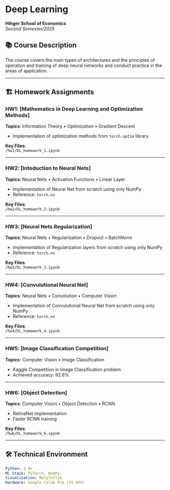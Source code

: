 # Deep Learning  
**Hihger School of Economics**  
*Second Semester/2025*  

## 📚 Course Description  
The course covers the main types of architectures and the principles of operation and training of deep neural networks and conduct practice in the areas of application.

---

## 🏗️ Homework Assignments  

### HW1: **[Mathematics in Deep Learning and Optimization Methods]**  
**Topics**: Information Theory • Optimization • Gradient Descent  
- Implementation of optimization methods from `torch.optim` library 

**Key Files**:  
`/hw1/DL_homework_1.ipynb`

---
### HW2: **[Intoduction to Neural Nets]**  
**Topics**: Neural Nets • Activation Functions • Linear Layer
- Implementation of Neural Net from scratch using only NumPy
- Reference: `torch.nn`

**Key Files**:  
`/hw2/DL_homework_2.ipynb`

---
### HW3: **[Neural Nets Regularization]**  
**Topics**: Neural Nets • Regularization • Dropout • BatchNorm
- Implementation of Regularization layers from scratch using only NumPy
- Reference: `torch.nn`

**Key Files**:  
`/hw3/DL_homework_3.ipynb`

---
### HW4: **[Convulutional Neural Net]**  
**Topics**: Neural Nets • Convolution • Computer Vision
- Implementation of Convulutional Neural Net from scratch using only NumPy
- Reference: `torch.nn`

**Key Files**:  
`/hw4/DL_homework_4.ipynb`

---
### HW5: **[Image Classification Competition]**  
**Topics**: Computer Vision • Image Classification
- Kaggle Competition in Image Classification problem
- Achieved accuracy: 92.6%

---
### HW6: **[Object Detection]**  
**Topics**: Computer Vision • Object Detection • RCNN
- RetinaNet implementation
- Faster RCNN training

**Key Files**:  
`/hw6/DL_homework_6.ipynb` 

---

## 🛠️ Technical Environment  
```yaml
Python: 3.9+  
ML Stack: PyTorch, NumPy  
Visualization: Matplotlib
Hardware: Google Colab Pro (T4 GPU)
```